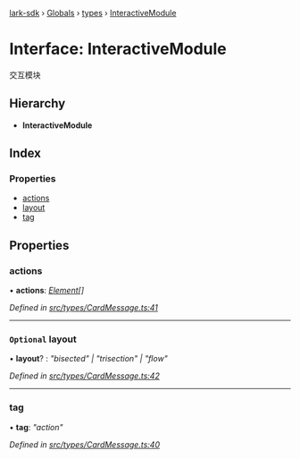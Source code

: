 [lark-sdk](../README.md) › [Globals](../globals.md) › [types](../modules/types.md) › [InteractiveModule](types.interactivemodule.md)

# Interface: InteractiveModule

交互模块

## Hierarchy

* **InteractiveModule**

## Index

### Properties

* [actions](types.interactivemodule.md#actions)
* [layout](types.interactivemodule.md#optional-layout)
* [tag](types.interactivemodule.md#tag)

## Properties

###  actions

• **actions**: *[Element](../modules/types.md#element)[]*

*Defined in [src/types/CardMessage.ts:41](https://github.com/TbhT/lark-sdk/blob/e3605bb/src/types/CardMessage.ts#L41)*

___

### `Optional` layout

• **layout**? : *"bisected" | "trisection" | "flow"*

*Defined in [src/types/CardMessage.ts:42](https://github.com/TbhT/lark-sdk/blob/e3605bb/src/types/CardMessage.ts#L42)*

___

###  tag

• **tag**: *"action"*

*Defined in [src/types/CardMessage.ts:40](https://github.com/TbhT/lark-sdk/blob/e3605bb/src/types/CardMessage.ts#L40)*
